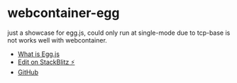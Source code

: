 # webcontainer-egg

just a showcase for egg.js, could only run at single-mode due to tcp-base is not works well with webcontainer.

- [What is Egg.js](https://eggjs.org/)
- [Edit on StackBlitz ⚡️](https://stackblitz.com/edit/webcontainer-egg)
- [GitHub](https://github.com/atian25/webcontainer-egg)
